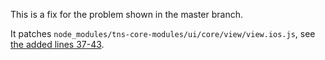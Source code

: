 This is a fix for the problem shown in the master branch.

It patches `node_modules/tns-core-modules/ui/core/view/view.ios.js`, see [the added lines 37-43](https://github.com/EddyVerbruggen/nativescript-listview-backgroundcolor-changedetection-issue/blob/c1134989b8f3e786ca34554fa09becff157ce340/node_modules/tns-core-modules/ui/core/view/view.ios.js#L37-L43).